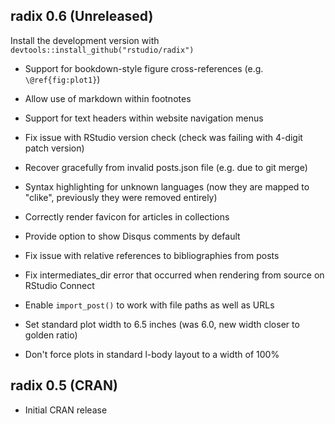 
## radix 0.6 (Unreleased)

Install the development version with `devtools::install_github("rstudio/radix")`

* Support for bookdown-style figure cross-references (e.g. `\@ref{fig:plot1}`)

* Allow use of markdown within footnotes

* Support for text headers within website navigation menus

* Fix issue with RStudio version check (check was failing with 4-digit patch version)

* Recover gracefully from invalid posts.json file (e.g. due to git merge)

* Syntax highlighting for unknown languages (now they are mapped to "clike", previously they were removed entirely)

* Correctly render favicon for articles in collections

* Provide option to show Disqus comments by default

* Fix issue with relative references to bibliographies from posts

* Fix intermediates_dir error that occurred when rendering from source on RStudio Connect

* Enable `import_post()` to work with file paths as well as URLs

* Set standard plot width to 6.5 inches (was 6.0, new width closer to golden ratio)

* Don't force plots in standard l-body layout to a width of 100%


## radix 0.5 (CRAN)

* Initial CRAN release
